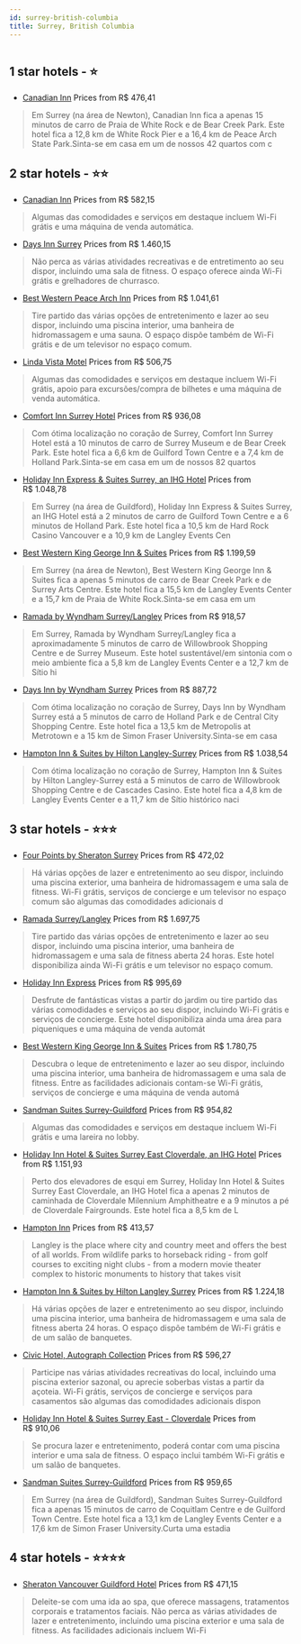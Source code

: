 ```yaml
---
id: surrey-british-columbia
title: Surrey, British Columbia
---
```


<center><img src="https://i.travelapi.com/hotels/1000000/560000/554700/554675/b669be51_z.jpg" alt="" /></center>


##  1 star hotels - ⭐️

-    [Canadian Inn](https://www.hurb.com/br/aud/https://www.hurb.com/br/hotels/surrey/canadian-inn-HT-MPGY?cmp=18055) Prices from R$ 476,41
   > Em Surrey (na área de Newton), Canadian Inn fica a apenas 15 minutos de carro de Praia de White Rock e de Bear Creek Park.  Este hotel fica a 12,8 km de White Rock Pier e a 16,4 km de Peace Arch State Park.Sinta-se em casa em um de nossos 42 quartos com c

##  2 star hotels - ⭐️⭐️

-    [Canadian Inn](https://www.hurb.com/br/aud/https://www.hurb.com/br/hotels/surrey/canadian-inn-HT-2D6B?cmp=18055) Prices from R$ 582,15
   > Algumas das comodidades e serviços em destaque incluem Wi-Fi grátis e uma máquina de venda automática.
-    [Days Inn Surrey](https://www.hurb.com/br/aud/https://www.hurb.com/br/hotels/surrey/days-inn-surrey-HT-BMCC?cmp=18055) Prices from R$ 1.460,15
   > Não perca as várias atividades recreativas e de entretimento ao seu dispor, incluindo uma sala de fitness. O espaço oferece ainda Wi-Fi grátis e grelhadores de churrasco.
-    [Best Western Peace Arch Inn](https://www.hurb.com/br/aud/https://www.hurb.com/br/hotels/surrey/best-western-peace-arch-inn-HT-HE7G?cmp=18055) Prices from R$ 1.041,61
   > Tire partido das várias opções de entretenimento e lazer ao seu dispor, incluindo uma piscina interior, uma banheira de hidromassagem e uma sauna. O espaço dispõe também de Wi-Fi grátis e de um televisor no espaço comum.
-    [Linda Vista Motel](https://www.hurb.com/br/aud/https://www.hurb.com/br/hotels/surrey/linda-vista-motel-HT-MRY2?cmp=18055) Prices from R$ 506,75
   > Algumas das comodidades e serviços em destaque incluem Wi-Fi grátis, apoio para excursões/compra de bilhetes e uma máquina de venda automática.
-    [Comfort Inn Surrey Hotel](https://www.hurb.com/br/aud/https://www.hurb.com/br/hotels/surrey/comfort-inn-surrey-hotel-HT-673I?cmp=18055) Prices from R$ 936,08
   > Com ótima localização no coração de Surrey, Comfort Inn Surrey Hotel está a 10 minutos de carro de Surrey Museum e de Bear Creek Park.  Este hotel fica a 6,6 km de Guilford Town Centre e a 7,4 km de Holland Park.Sinta-se em casa em um de nossos 82 quartos
-    [Holiday Inn Express & Suites Surrey, an IHG Hotel](https://www.hurb.com/br/aud/https://www.hurb.com/br/hotels/surrey/holiday-inn-express-suites-surrey-an-ihg-hotel-HT-BYV4?cmp=18055) Prices from R$ 1.048,78
   > Em Surrey (na área de Guildford), Holiday Inn Express & Suites Surrey, an IHG Hotel está a 2 minutos de carro de Guilford Town Centre e a 6 minutos de Holland Park.  Este hotel fica a 10,5 km de Hard Rock Casino Vancouver e a 10,9 km de Langley Events Cen
-    [Best Western King George Inn & Suites](https://www.hurb.com/br/aud/https://www.hurb.com/br/hotels/surrey/best-western-king-george-inn-suites-HT-USIS?cmp=18055) Prices from R$ 1.199,59
   > Em Surrey (na área de Newton), Best Western King George Inn & Suites fica a apenas 5 minutos de carro de Bear Creek Park e de Surrey Arts Centre.  Este hotel fica a 15,5 km de Langley Events Center e a 15,7 km de Praia de White Rock.Sinta-se em casa em um
-    [Ramada by Wyndham Surrey/Langley](https://www.hurb.com/br/aud/https://www.hurb.com/br/hotels/surrey/ramada-by-wyndham-surrey-langley-HT-6O5T?cmp=18055) Prices from R$ 918,57
   > Em Surrey, Ramada by Wyndham Surrey/Langley fica a aproximadamente 5 minutos de carro de Willowbrook Shopping Centre e de Surrey Museum.  Este hotel sustentável/em sintonia com o meio ambiente fica a 5,8 km de Langley Events Center e a 12,7 km de Sítio hi
-    [Days Inn by Wyndham Surrey](https://www.hurb.com/br/aud/https://www.hurb.com/br/hotels/surrey/days-inn-by-wyndham-surrey-HT-S9XD?cmp=18055) Prices from R$ 887,72
   > Com ótima localização no coração de Surrey, Days Inn by Wyndham Surrey está a 5 minutos de carro de Holland Park e de Central City Shopping Centre.  Este hotel fica a 13,5 km de Metropolis at Metrotown e a 15 km de Simon Fraser University.Sinta-se em casa
-    [Hampton Inn & Suites by Hilton Langley-Surrey](https://www.hurb.com/br/aud/https://www.hurb.com/br/hotels/surrey/hampton-inn-suites-by-hilton-langley-surrey-HT-PBTT?cmp=18055) Prices from R$ 1.038,54
   > Com ótima localização no coração de Surrey, Hampton Inn & Suites by Hilton Langley-Surrey está a 5 minutos de carro de Willowbrook Shopping Centre e de Cascades Casino.  Este hotel fica a 4,8 km de Langley Events Center e a 11,7 km de Sítio histórico naci

##  3 star hotels - ⭐️⭐️⭐️

-    [Four Points by Sheraton Surrey](https://www.hurb.com/br/aud/https://www.hurb.com/br/hotels/surrey/four-points-by-sheraton-surrey-HT-TMKW?cmp=18055) Prices from R$ 472,02
   > Há várias opções de lazer e entretenimento ao seu dispor, incluindo uma piscina exterior, uma banheira de hidromassagem e uma sala de fitness. Wi-Fi grátis, serviços de concierge e um televisor no espaço comum são algumas das comodidades adicionais d
-    [Ramada Surrey/Langley](https://www.hurb.com/br/aud/https://www.hurb.com/br/hotels/surrey/ramada-surrey-langley-HT-OO8P?cmp=18055) Prices from R$ 1.697,75
   > Tire partido das várias opções de entretenimento e lazer ao seu dispor, incluindo uma piscina interior, uma banheira de hidromassagem e uma sala de fitness aberta 24 horas. Este hotel disponibiliza ainda Wi-Fi grátis e um televisor no espaço comum.
-    [Holiday Inn Express](https://www.hurb.com/br/aud/https://www.hurb.com/br/hotels/surrey/holiday-inn-express-HT-MPZ3?cmp=18055) Prices from R$ 995,69
   > Desfrute de fantásticas vistas a partir do jardim ou tire partido das várias comodidades e serviços ao seu dispor, incluindo Wi-Fi grátis e serviços de concierge. Este hotel disponibiliza ainda uma área para piqueniques e uma máquina de venda automát
-    [Best Western King George Inn & Suites](https://www.hurb.com/br/aud/https://www.hurb.com/br/hotels/surrey/best-western-king-george-inn-suites-HT-0PLI?cmp=18055) Prices from R$ 1.780,75
   > Descubra o leque de entretenimento e lazer ao seu dispor, incluindo uma piscina interior, uma banheira de hidromassagem e uma sala de fitness. Entre as facilidades adicionais contam-se Wi-Fi grátis, serviços de concierge e uma máquina de venda automá
-    [Sandman Suites Surrey-Guildford](https://www.hurb.com/br/aud/https://www.hurb.com/br/hotels/surrey/sandman-suites-surrey-guildford-HT-7P53?cmp=18055) Prices from R$ 954,82
   > Algumas das comodidades e serviços em destaque incluem Wi-Fi grátis e uma lareira no lobby.
-    [Holiday Inn Hotel & Suites Surrey East Cloverdale, an IHG Hotel](https://www.hurb.com/br/aud/https://www.hurb.com/br/hotels/surrey/holiday-inn-hotel-suites-surrey-east-cloverdale-an-ihg-hotel-HT-EJSI?cmp=18055) Prices from R$ 1.151,93
   > Perto dos elevadores de esqui em Surrey, Holiday Inn Hotel & Suites Surrey East Cloverdale, an IHG Hotel fica a apenas 2 minutos de caminhada de Cloverdale Milennium Amphitheatre e a 9 minutos a pé de Cloverdale Fairgrounds.  Este hotel fica a 8,5 km de L
-    [Hampton Inn](https://www.hurb.com/br/aud/https://www.hurb.com/br/hotels/surrey/hampton-inn-HT-92YM?cmp=18055) Prices from R$ 413,57
   > Langley is the place where city and country meet and offers the best of all worlds. From wildlife parks to horseback riding - from golf courses to exciting night clubs - from a modern movie theater complex to historic monuments to history that takes visit
-    [Hampton Inn & Suites by Hilton Langley Surrey](https://www.hurb.com/br/aud/https://www.hurb.com/br/hotels/surrey/hampton-inn-suites-by-hilton-langley-surrey-HT-E1N5?cmp=18055) Prices from R$ 1.224,18
   > Há várias opções de lazer e entretenimento ao seu dispor, incluindo uma piscina interior, uma banheira de hidromassagem e uma sala de fitness aberta 24 horas. O espaço dispõe também de Wi-Fi grátis e de um salão de banquetes.
-    [Civic Hotel, Autograph Collection](https://www.hurb.com/br/aud/https://www.hurb.com/br/hotels/surrey/civic-hotel-autograph-collection-HT-X87D?cmp=18055) Prices from R$ 596,27
   > Participe nas várias atividades recreativas do local, incluindo uma piscina exterior sazonal, ou aprecie soberbas vistas a partir da açoteia. Wi-Fi grátis, serviços de concierge e serviços para casamentos são algumas das comodidades adicionais dispon
-    [Holiday Inn Hotel & Suites Surrey East - Cloverdale](https://www.hurb.com/br/aud/https://www.hurb.com/br/hotels/surrey/holiday-inn-hotel-suites-surrey-east-cloverdale-HT-WIE0?cmp=18055) Prices from R$ 910,06
   > Se procura lazer e entretenimento, poderá contar com uma piscina interior e uma sala de fitness. O espaço inclui também Wi-Fi grátis e um salão de banquetes.
-    [Sandman Suites Surrey-Guildford](https://www.hurb.com/br/aud/https://www.hurb.com/br/hotels/surrey/sandman-suites-surrey-guildford-HT-09VU?cmp=18055) Prices from R$ 959,65
   > Em Surrey (na área de Guildford), Sandman Suites Surrey-Guildford fica a apenas 15 minutos de carro de Coquitlam Centre e de Guilford Town Centre.  Este hotel fica a 13,1 km de Langley Events Center e a 17,6 km de Simon Fraser University.Curta uma estadia

##  4 star hotels - ⭐️⭐️⭐️⭐️

-    [Sheraton Vancouver Guildford Hotel](https://www.hurb.com/br/aud/https://www.hurb.com/br/hotels/surrey/sheraton-vancouver-guildford-hotel-HT-GCO3?cmp=18055) Prices from R$ 471,15
   > Deleite-se com uma ida ao spa, que oferece massagens, tratamentos corporais e tratamentos faciais. Não perca as várias atividades de lazer e entretenimento, incluindo uma piscina exterior e uma sala de fitness. As facilidades adicionais incluem Wi-Fi
